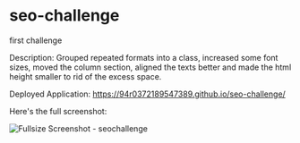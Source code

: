 # seo-challenge
first challenge

Description:
Grouped repeated formats into a class, increased some font sizes, moved the column section,
aligned the texts better and made the html height smaller to rid of the excess space.

Deployed Application: https://94r0372189547389.github.io/seo-challenge/

Here's the full screenshot:

![Fullsize Screenshot - seochallenge](https://user-images.githubusercontent.com/92183994/139306652-ed5ddad4-30fb-4f41-8216-5bf0801958d4.png)